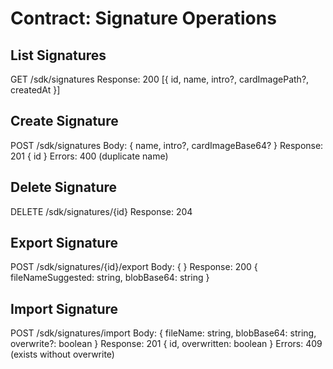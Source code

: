 # Contract: Signature Operations

## List Signatures
GET /sdk/signatures
Response: 200 [{ id, name, intro?, cardImagePath?, createdAt }]

## Create Signature
POST /sdk/signatures
Body: { name, intro?, cardImageBase64? }
Response: 201 { id }
Errors: 400 (duplicate name)

## Delete Signature
DELETE /sdk/signatures/{id}
Response: 204

## Export Signature
POST /sdk/signatures/{id}/export
Body: { }
Response: 200 { fileNameSuggested: string, blobBase64: string }

## Import Signature
POST /sdk/signatures/import
Body: { fileName: string, blobBase64: string, overwrite?: boolean }
Response: 201 { id, overwritten: boolean }
Errors: 409 (exists without overwrite)
